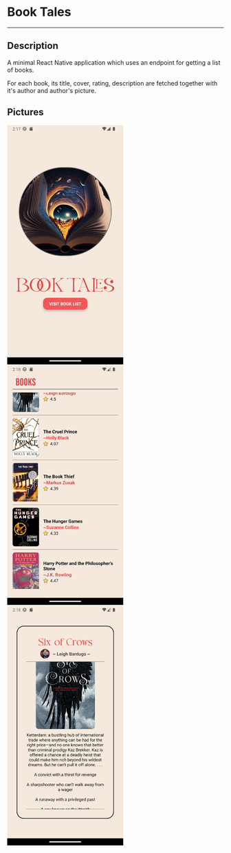 # Book Tales

---
## Description
A minimal React Native application which uses an endpoint for getting a list of books.

For each book, its title, cover, rating, description are fetched together with it's author and author's picture.

## Pictures
<div style="flex-direction:row;">
  <img src="pics/home.png" height="555" width="270">
  <img src="pics/bookslist.png" height="555" width="270">
  <img src="pics/book.png" height="555" width="270">
</div>
